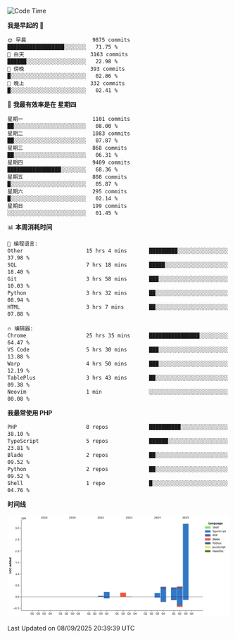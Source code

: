 <!--START_SECTION:waka-->
![Code Time](http://img.shields.io/badge/Code%20Time-4%2C125%20hrs%2026%20mins-blue)

**我是早起的 🐤** 

```text
🌞 早晨                     9875 commits        ██████████████████░░░░░░░   71.75 % 
🌆 白天                     3163 commits        ██████░░░░░░░░░░░░░░░░░░░   22.98 % 
🌃 傍晚                     393 commits         █░░░░░░░░░░░░░░░░░░░░░░░░   02.86 % 
🌙 晚上                     332 commits         █░░░░░░░░░░░░░░░░░░░░░░░░   02.41 % 
```
📅 **我最有效率是在 星期四** 

```text
星期一                      1101 commits        ██░░░░░░░░░░░░░░░░░░░░░░░   08.00 % 
星期二                      1083 commits        ██░░░░░░░░░░░░░░░░░░░░░░░   07.87 % 
星期三                      868 commits         ██░░░░░░░░░░░░░░░░░░░░░░░   06.31 % 
星期四                      9409 commits        █████████████████░░░░░░░░   68.36 % 
星期五                      808 commits         █░░░░░░░░░░░░░░░░░░░░░░░░   05.87 % 
星期六                      295 commits         █░░░░░░░░░░░░░░░░░░░░░░░░   02.14 % 
星期日                      199 commits         ░░░░░░░░░░░░░░░░░░░░░░░░░   01.45 % 
```


📊 **本周消耗时间** 

```text
💬 编程语言: 
Other                    15 hrs 4 mins       █████████░░░░░░░░░░░░░░░░   37.98 % 
SQL                      7 hrs 18 mins       █████░░░░░░░░░░░░░░░░░░░░   18.40 % 
Git                      3 hrs 58 mins       ███░░░░░░░░░░░░░░░░░░░░░░   10.03 % 
Python                   3 hrs 32 mins       ██░░░░░░░░░░░░░░░░░░░░░░░   08.94 % 
HTML                     3 hrs 7 mins        ██░░░░░░░░░░░░░░░░░░░░░░░   07.88 % 

🔥 编辑器: 
Chrome                   25 hrs 35 mins      ████████████████░░░░░░░░░   64.47 % 
VS Code                  5 hrs 30 mins       ███░░░░░░░░░░░░░░░░░░░░░░   13.88 % 
Warp                     4 hrs 50 mins       ███░░░░░░░░░░░░░░░░░░░░░░   12.19 % 
TablePlus                3 hrs 43 mins       ██░░░░░░░░░░░░░░░░░░░░░░░   09.38 % 
Neovim                   1 min               ░░░░░░░░░░░░░░░░░░░░░░░░░   00.08 % 
```

**我最常使用 PHP** 

```text
PHP                      8 repos             ██████████░░░░░░░░░░░░░░░   38.10 % 
TypeScript               5 repos             ██████░░░░░░░░░░░░░░░░░░░   23.81 % 
Blade                    2 repos             ██░░░░░░░░░░░░░░░░░░░░░░░   09.52 % 
Python                   2 repos             ██░░░░░░░░░░░░░░░░░░░░░░░   09.52 % 
Shell                    1 repo              █░░░░░░░░░░░░░░░░░░░░░░░░   04.76 % 
```



**时间线**

![Lines of Code chart](https://raw.githubusercontent.com/abrahamgreyson/abrahamgreyson/main/assets/bar_graph.png)


 Last Updated on 08/09/2025 20:39:39 UTC
<!--END_SECTION:waka-->
